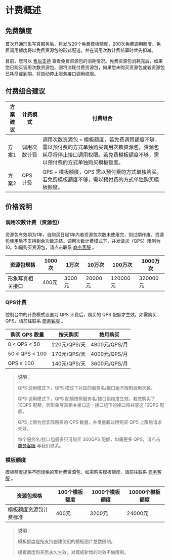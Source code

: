 # 计费概述

## 免费额度

首次开通形象写真服务后，将发放20个免费模板额度，200次免费调用额度。免费调用额度将以免费资源包的形式配送，并在调用次数计费结算时优先扣减。

目前，您可以 [售后支持](https://apifox.com/apidoc/shared-8da75c87-bd4c-410e-9e23-9d9d6c69a43f/doc-3643221) 查看免费资源包的消耗情况。免费资源包消耗完后，如果您已购买调用次数资源包，则将消耗付费资源包，如果您未购买资源包或者资源包已耗尽或到期，将自动停止服务接口调用权限。

## 付费组合建议

| 方案建议 | 计费模式     | 付费组合                                                     |
| -------- | ------------ | ------------------------------------------------------------ |
| 方案1    | 调用次数计费 | 调用次数资源包 + 模板额度，若免费调用额度不够，需以预付费的方式单独购买调用次数资源包，资源包耗尽将停止接口调用权限。若免费模板额度不够，需以预付费的方式单独购买模板额度。 |
| 方案2    | QPS 计费     | QPS + 模板额度，QPS 需以预付费的方式单独购买。若免费模板额度不够，需以预付费的方式单独购买模板额度。 |

## 价格说明

### 调用次数计费（资源包）

资源包有效期为1年，自购买日起1年内若资源包次数未使用完，则过期作废。资源包使用后不支持剩余次数冻结。调用次数计费模式下，并发请求（QPS）限制为10。如需购买资源包，请点击联系 [商务客服](https://apifox.com/apidoc/shared-8da75c87-bd4c-410e-9e23-9d9d6c69a43f/doc-3643221) 。

| 资源包规格       | 1000次 | 1万次  | 10万次  | 100万次  | 1000万次 |
| ---------------- | ------ | ------ | ------- | -------- | -------- |
| 形象写真相关接口 | 400元  | 3000元 | 20000元 | 120000元 | 320000元 |

### QPS计费

控制台中的计费模式设置为 QPS 计费后，购买的 QPS 配额才生效。如需购买 QPS，请前往联系 [商务客服](https://apifox.com/apidoc/shared-8da75c87-bd4c-410e-9e23-9d9d6c69a43f/doc-3643221) 。

| 购买 QPS 数量  | 按天购买     | 按月购买      |
| -------------- | ------------ | ------------- |
| 0 < QPS < 50   | 220元/QPS/天 | 4800元/QPS/月 |
| 50 ≤ QPS < 100 | 170元/QPS/天 | 4000元/QPS/月 |
| QPS ≥ 100      | 140元/QPS/天 | 3600元/QPS/月 |

> **说明：**
>
> QPS 调用模式下，QPS 模式下对应的服务名/接口组不限制调用次数。
>
> QPS 调用模式下，QPS 配额按照服务名/接口组维度生效。若您购买了 10QPS 配额，则形象写真相关接口这一接口组下的接口将共享这 10QPS 配额。
>
> QPS 上限为您实际购买的 QPS 数量，并发量超过所购买 QPS 上限后请求失效。
>
> 每个服务名/接口组最多只可购买 300QPS 配额，如需更多 QPS，请点击 [商务客服](https://apifox.com/apidoc/shared-8da75c87-bd4c-410e-9e23-9d9d6c69a43f/doc-3643221) 与我们联系。

### **模板额度**

模板额度提供不同规格的预付费资源包，如需购买模板额度，请前往联系 [商务客服](https://apifox.com/apidoc/shared-8da75c87-bd4c-410e-9e23-9d9d6c69a43f/doc-3643221) 。

| 资源包规格             | 100个模板额度 | 1000个模板额度 | 10000个模板额度 |
| ---------------------- | ------------- | -------------- | --------------- |
| 模板额度资源包计费标准 | 400元         | 3200元         | 24000元         |

> **说明：**
>
> 模板额度是指支持创建使用的模板图片总数限制。
>
> 模板额度购买后永久生效，对模板新增的时效不做限制。











